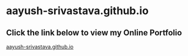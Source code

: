 # aayush-srivastava.github.io

## Click the link below to view my Online Portfolio

[aayush-srivastava.github.io](http://aayush-srivastava.github.io/)